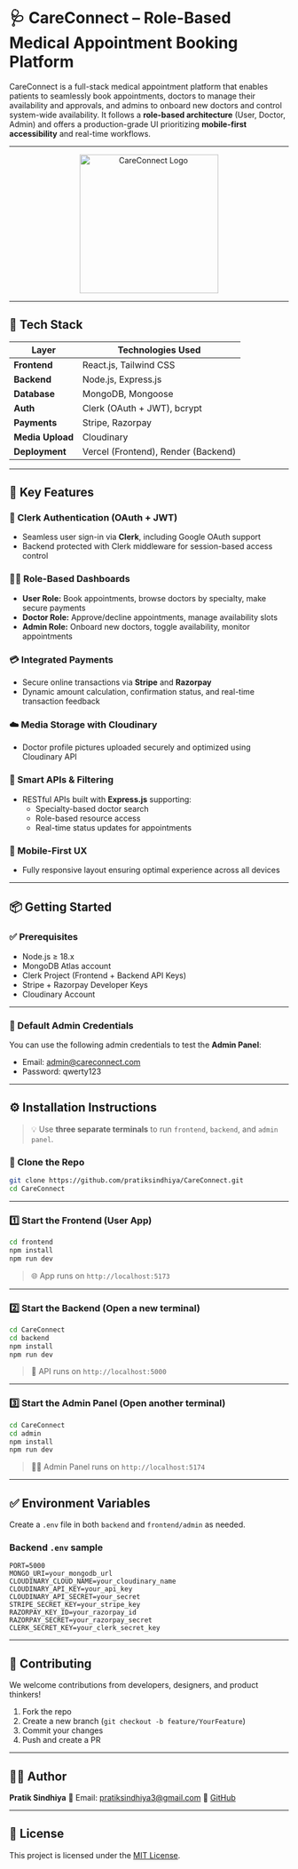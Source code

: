 # 🩺 CareConnect – Role-Based Medical Appointment Booking Platform

CareConnect is a full-stack medical appointment platform that enables patients to seamlessly book appointments, doctors to manage their availability and approvals, and admins to onboard new doctors and control system-wide availability. It follows a **role-based architecture** (User, Doctor, Admin) and offers a production-grade UI prioritizing **mobile-first accessibility** and real-time workflows.


---
<p align="center">
  <img src="images/careconnect-logo.png" alt="CareConnect Logo" width="250"/>
</p>

---

## 🧠 Tech Stack

| Layer            | Technologies Used                   |
| ---------------- | ----------------------------------- |
| **Frontend**     | React.js, Tailwind CSS              |
| **Backend**      | Node.js, Express.js                 |
| **Database**     | MongoDB, Mongoose                   |
| **Auth**         | Clerk (OAuth + JWT), bcrypt         |
| **Payments**     | Stripe, Razorpay                    |
| **Media Upload** | Cloudinary                          |
| **Deployment**   | Vercel (Frontend), Render (Backend) |

---

## 🌟 Key Features

### 🔐 Clerk Authentication (OAuth + JWT)

- Seamless user sign-in via **Clerk**, including Google OAuth support  
- Backend protected with Clerk middleware for session-based access control  

### 🧑‍⚕️ Role-Based Dashboards

- **User Role:** Book appointments, browse doctors by specialty, make secure payments  
- **Doctor Role:** Approve/decline appointments, manage availability slots  
- **Admin Role:** Onboard new doctors, toggle availability, monitor appointments  

### 💳 Integrated Payments

- Secure online transactions via **Stripe** and **Razorpay**  
- Dynamic amount calculation, confirmation status, and real-time transaction feedback  

### ☁️ Media Storage with Cloudinary

- Doctor profile pictures uploaded securely and optimized using Cloudinary API  

### 🧠 Smart APIs & Filtering

- RESTful APIs built with **Express.js** supporting:
  - Specialty-based doctor search  
  - Role-based resource access  
  - Real-time status updates for appointments  

### 📱 Mobile-First UX

- Fully responsive layout ensuring optimal experience across all devices  

---

## 📦 Getting Started

### ✅ Prerequisites

- Node.js ≥ 18.x  
- MongoDB Atlas account  
- Clerk Project (Frontend + Backend API Keys)  
- Stripe + Razorpay Developer Keys  
- Cloudinary Account  

---

### 🔐 Default Admin Credentials

You can use the following admin credentials to test the **Admin Panel**:

- Email: admin@careconnect.com  
- Password: qwerty123  

---

## ⚙️ Installation Instructions

> 💡 Use **three separate terminals** to run `frontend`, `backend`, and `admin panel`.

### 📁 Clone the Repo

```bash
git clone https://github.com/pratiksindhiya/CareConnect.git
cd CareConnect
````

---

### 1️⃣ Start the Frontend (User App)

```bash
cd frontend
npm install
npm run dev
```

> 🌐 App runs on `http://localhost:5173`

---

### 2️⃣ Start the Backend (Open a new terminal)

```bash
cd CareConnect
cd backend
npm install
npm run dev
```

> 🚀 API runs on `http://localhost:5000`

---

### 3️⃣ Start the Admin Panel (Open another terminal)

```bash
cd CareConnect
cd admin
npm install
npm run dev
```

> 🧑‍⚕️ Admin Panel runs on `http://localhost:5174`

---

## ✅ Environment Variables

Create a `.env` file in both `backend` and `frontend/admin` as needed.

### Backend `.env` sample

```env
PORT=5000
MONGO_URI=your_mongodb_url
CLOUDINARY_CLOUD_NAME=your_cloudinary_name
CLOUDINARY_API_KEY=your_api_key
CLOUDINARY_API_SECRET=your_secret
STRIPE_SECRET_KEY=your_stripe_key
RAZORPAY_KEY_ID=your_razorpay_id
RAZORPAY_SECRET=your_razorpay_secret
CLERK_SECRET_KEY=your_clerk_secret_key
```

---

## 🤝 Contributing

We welcome contributions from developers, designers, and product thinkers!

1. Fork the repo
2. Create a new branch (`git checkout -b feature/YourFeature`)
3. Commit your changes
4. Push and create a PR

---

## 👨‍💻 Author

**Pratik Sindhiya**
📧 Email: [pratiksindhiya3@gmail.com](mailto:pratiksindhiya3@gmail.com)
🔗 [GitHub](https://github.com/PRATIKSINDHIYA)

---

## 📄 License

This project is licensed under the [MIT License](LICENSE).

```

